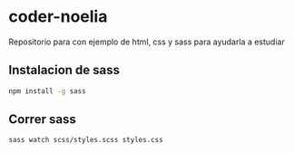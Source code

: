 # coder-noelia

Repositorio para con ejemplo de html, css y sass para ayudarla a estudiar

## Instalacion de sass

```bash
npm install -g sass
```

## Correr sass

```bash
sass watch scss/styles.scss styles.css
```
